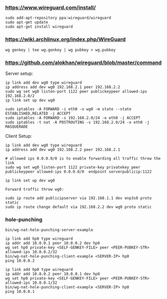 
### https://www.wireguard.com/install/

    sudo add-apt-repository ppa:wireguard/wireguard
    sudo apt-get update
    sudo apt-get install wireguard

### https://wiki.archlinux.org/index.php/WireGuard

    wg genkey | tee wg.genkey | wg pubkey > wg.pubkey

### https://github.com/alokhan/wireguard/blob/master/command

Server setup:

    ip link add dev wg0 type wireguard
    ip address add dev wg0 192.168.2.1 peer 192.168.2.2
    sudo wg set wg0 listen-port 1122 peer publickeypeer allowed-ips 192.168.2.0/2
    ip link set up dev wg0

    sudo iptables -A FORWARD -i eth0 -o wg0 -m state --state ESTABLISHED,RELATED -j ACCEPT
    sudo iptables -A FORWARD -s 192.168.2.0/24 -o eth0 -j ACCEPT
    sudo iptables -t nat -A POSTROUTING -s 192.168.2.0/24 -o eth0 -j MASQUERADE


Client Setup:

    ip link add dev wg0 type wireguard
    ip address add dev wg0 192.168.2.2 peer 192.168.2.1

    # allowed ips 0.0.0.0/0 is to enable forwarding all traffic throw the link
    sudo wg set wg0 listen-port 1122 private-key privatekey peer publickeypeer allowed-ips 0.0.0.0/0  endpoint serverpublicip:1122

    ip link set up dev wg0

    Forward traffic throw wg0:

    sudo ip route add publicipserver via 192.168.1.1 dev enp3s0 proto static
    sudo ip route change default via 192.168.2.2 dev wg0 proto static

### hole-punching

    bin/wg-nat-hole-punching-server-example

    ip link add hp0 type wireguard
    ip addr add 10.0.0.1 peer 10.0.0.2 dev hp0
    wg set hp0 private-key <SELF-GENKEY-FILE> peer <PEER-PUBKEY-STR> allowed-ips 10.0.0.2/32
    bin/wg-nat-hole-punching-client-example <SERVER-IP> hp0
    ping 10.0.0.2

    ip link add hp0 type wireguard
    ip addr add 10.0.0.2 peer 10.0.0.1 dev hp0
    wg set hp0 private-key <SELF-GENKEY-FILE> peer <PEER-PUBKEY-STR> allowed-ips 10.0.0.1/32
    bin/wg-nat-hole-punching-client-example <SERVER-IP> hp0
    ping 10.0.0.1

